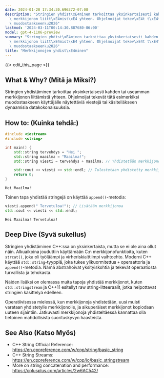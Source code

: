 ```yaml
---
date: 2024-01-20 17:34:30.696372-07:00
description: "Stringien yhdist\xE4minen tarkoittaa yksinkertaisesti kahden tai useamman\
  \ merkkijonon liitt\xE4mist\xE4 yhteen. Ohjelmoijat tekev\xE4t t\xE4t\xE4 esimerkiksi\
  \ muodostaakseen\u2026"
lastmod: '2024-03-11T00:14:30.887680-06:00'
model: gpt-4-1106-preview
summary: "Stringien yhdist\xE4minen tarkoittaa yksinkertaisesti kahden tai useamman\
  \ merkkijonon liitt\xE4mist\xE4 yhteen. Ohjelmoijat tekev\xE4t t\xE4t\xE4 esimerkiksi\
  \ muodostaakseen\u2026"
title: "Merkkijonojen yhdist\xE4minen"
---
```


{{< edit_this_page >}}

## What & Why? (Mitä ja Miksi?)
Stringien yhdistäminen tarkoittaa yksinkertaisesti kahden tai useamman merkkijonon liittämistä yhteen. Ohjelmoijat tekevät tätä esimerkiksi muodostaakseen käyttäjälle näytettäviä viestejä tai käsitelläkseen dynaamisia datakokonaisuuksia.

## How to: (Kuinka tehdä:)
```cpp
#include <iostream>
#include <string>

int main() {
    std::string tervehdys = "Hei ";
    std::string maailma = "Maailma!";
    std::string viesti = tervehdys + maailma; // Yhdistetään merkkijonot

    std::cout << viesti << std::endl; // Tulostetaan yhdistetty merkkijono
    return 0;
}
```
```
Hei Maailma!
```
Toinen tapa yhdistää stringejä on käyttää `append()`-metodia:
```cpp
viesti.append(" Tervetuloa!"); // Lisätään merkkijonoa
std::cout << viesti << std::endl;
```
```
Hei Maailma! Tervetuloa!
```

## Deep Dive (Syvä sukellus)
Stringien yhdistäminen C++:ssa on yksinkertaista, mutta se ei ole aina ollut näin. Alkuaikoina jouduttiin käyttämään C:n merkkijonofunktioita, kuten `strcat()`, joka oli työläämpi ja virheriskialttiimpi vaihtoehto. Moderni C++ käyttää `std::string`-tyyppiä, joka tukee ylikuormitettua `+` operaattoria ja `append()`-metodia. Nämä abstrahoivat yksityiskohtia ja tekevät operaatiosta turvallista ja tehokasta.

Näiden lisäksi on olemassa muita tapoja yhdistää merkkijonot, kuten `std::stringstream` ja C++11 esitellyt raw string-litteeraalit, jotka helpottavat stringien käsittelyä edelleen.

Operatiivisessa mielessä, kun merkkijonoja yhdistetään, uusi muisti varataan yhdistetylle merkkijonolle, ja alkuperäiset merkkijonot kopiodaan uuteen sijaintiin. Jatkuvasti merkkijonoja yhdisteltäessä kannattaa olla tietoinen mahdollisista suorituskyvyn haasteista.

## See Also (Katso Myös)
- C++ String Official Reference: https://en.cppreference.com/w/cpp/string/basic_string
- C++ String Streams: https://en.cppreference.com/w/cpp/io/basic_stringstream
- More on string concatenation and performance: https://cplusplus.com/articles/2w6AC542/
